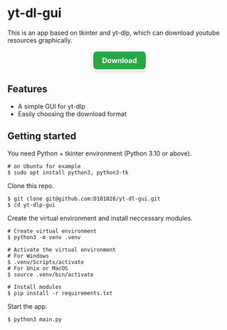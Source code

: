 # yt-dl-gui
 This is an app based on tkinter and yt-dlp, which can download youtube resources graphically. 
 
<div align="center">
    <a href="https://github.com/D101028/yt-dl-gui/archive/refs/heads/main.zip" style="display: inline-block;padding: 10px 20px;font-size: 16px;font-weight: bold;color: white;background-color: #28a745;border: 3px solid white;border-radius: 10px;text-decoration: none;text-align: center;cursor: pointer;box-shadow: 0 4px 6px rgba(0, 0, 0, 0.1);transition: background-color 0.3s ease, box-shadow 0.3s ease;" download>
        Download
    </a>
</div>

## Features
- A simple GUI for yt-dlp
- Easily choosing the download format

## Getting started

You need Python + tkinter environment (Python 3.10 or above). 
```shell
# on Ubuntu for example
$ sudo apt install python3, python3-tk
```

Clone this repo.
```shell
$ git clone git@github.com:D101028/yt-dl-gui.git
$ cd yt-dlp-gui
```

Create the virtual environment and install neccessary modules. 
```shell
# Create virtual environment
$ python3 -m venv .venv

# Activate the virtual environment
# For Windows
$ .venv/Scripts/activate
# For Unix or MacOS
$ source .venv/bin/activate

# Install modules
$ pip install -r requirements.txt
```

Start the app.
```shell
$ python3 main.py
```